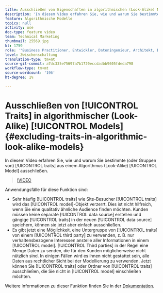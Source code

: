 ```yaml
---
title: Ausschließen von Eigenschaften in algorithmischen (Look-Alike) Modellen
description: 'In diesem Video erfahren Sie, wie und warum Sie bestimmte (oder Gruppen) Eigenschaften aus einem algorithmischen (Look-Alike-)Modell ausschließen. '
feature: Algorithmische Modelle
topics: null
activity: use
doc-type: feature video
team: Technical Marketing
thumbnail: 25569.jpg
kt: 1759
role: '"Business Practitioner, Entwickler, Dateningenieur, Architekt, Data Architect, Administrator, Leader"'
level: Zwischenschaltung
translation-type: tm+mt
source-git-commit: a7dc335e75697a7b1720eccdadbb9605fdeda798
workflow-type: tm+mt
source-wordcount: '196'
ht-degree: 1%

---
```



# Ausschließen von [!UICONTROL Traits] in algorithmischer (Look-Alike) [!UICONTROL Models] {#excluding-traits-in-algorithmic-look-alike-models}

In diesem Video erfahren Sie, wie und warum Sie bestimmte (oder Gruppen von) [!UICONTROL traits] aus einem Algorithmus (Look-Alike) [!UICONTROL Model] ausschließen.

>[!VIDEO](https://video.tv.adobe.com/v/25569/?quality=12)

Anwendungsfälle für diese Funktion sind:

* Sehr häufig [!UICONTROL traits] wie Site-Besucher [!UICONTROL traits] wird das [!UICONTROL model]-Objekt verzerrt. Dies ist nicht hilfreich, wenn Sie eine qualitativ ähnliche Audience finden möchten. Kunden müssen keine separate [!UICONTROL data source] erstellen und gängige [!UICONTROL traits] in der neuen [!UICONTROL data source] speichern, können sie jetzt aber einfach ausschließen.
* Es gibt jetzt eine Möglichkeit, eine Untergruppe von [!UICONTROL traits] von einem [!UICONTROL third party] zu verwenden, z. B. nur verhaltensbezogene Interessen anstelle aller Informationen in einem [!UICONTROL model]. [!UICONTROL Third parties] in der Regel eine Menge Daten zu senden, die für den Kunden möglicherweise nicht nützlich sind. In einigen Fällen wird es ihnen nicht gestattet sein, alle Daten aus rechtlicher Sicht bei der Modellierung zu verwenden. Jetzt können Sie [!UICONTROL traits] oder Ordner von [!UICONTROL traits] ausschließen, die Sie nicht in [!UICONTROL model] einschließen möchten.

Weitere Informationen zu dieser Funktion finden Sie in der [Dokumentation](https://marketing.adobe.com/resources/help/en_US/aam/trait-exclusion-algo-models.html).